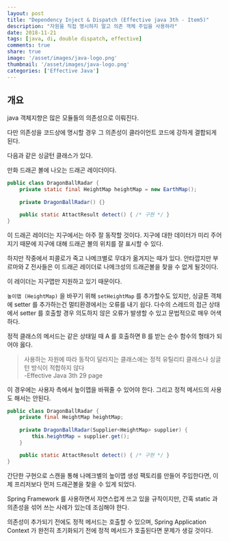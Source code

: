 ```yaml
---
layout: post
title: "Dependency Inject & Dispatch (Effective java 3th - Item5)"
description: "자원을 직접 명시하지 말고 의존 객체 주입을 사용하라"
date: 2018-11-21
tags: [java, di, double dispatch, effective]
comments: true
share: true
image: '/asset/images/java-logo.png'
thumbnail: '/asset/images/java-logo.png'
categories: ['Effective Java']
---
```


## 개요

java 객체지향은 많은 모듈들의 의존성으로 이뤄진다.

다만 의존성을 코드상에 명시할 경우 그 의존성이 클라이언트 코드에 강하게 결합되게 된다.

다음과 같은 싱글턴 클래스가 있다.

만화 드래곤 볼에 나오는 드래곤 레이더이다.

```java
public class DragonBallRadar {
    private static final HeightMap heightMap = new EarthMap();
    
    private DragonBallRadar() {}

    public static AttactResult detect() { /* 구현 */ }
}
```

이 드래곤 레이더는 지구에서는 아주 잘 동작할 것이다.
지구에 대한 데이터가 미리 주어지기 때문에 지구에 대해 드래곤 볼의 위치를 잘 표시할 수 있다.

하지만 작중에서 피콜로가 죽고 나메크별로 무대가 옮겨지는 때가 있다. 안타깝지만 부르마와 Z 전사들은 이 드래곤 레이더로 나메크성의 드래곤볼을 찾을 수 없게 될것이다.

이 레이더는 지구맵만 지원하고 있기 때문이다.

`높이맵 (HeightMap)` 을 바꾸기 위해 `setHeightMap` 를 추가할수도 있지만, 싱글톤 객체에 setter 를 추가하는건 멀티환경에서는 오류를 내기 쉽다. 
다수의 스레드의 접근 상태에서 setter 를 호출할 경우 의도하지 않은 오류가 발생할 수 있고 문법적으로 매우 어색하다.

정적 클래스의 메서드는 같은 상태일 때 A 를 호출하면 B 를 받는 순수 함수의 형태가 되어야 옳다.

> 사용하는 자원에 따라 동작이 달라지는 클래스에는 정적 유틸리티 클래스나 싱글턴 방식이 적합하지 않다<br/>-Effective Java 3th 29 page

이 경우에는 사용자 측에서 높이맵을 바꿔줄 수 있어야 한다. 그리고 정적 메서드의 사용도 해서는 안된다.

```java
public class DragonBallRadar {
    private final HeightMap heightMap;
    
    private DragonBallRadar(Supplier<HeightMap> supplier) {
        this.heightMap = supplier.get();
    }

    public static AttactResult detect() { /* 구현 */ }
}
```

간단한 구현으로 스캔을 통해 나메크별의 높이맵 생성 팩토리를 만들어 주입한다면, 이제 프리저보다 먼저 드래곤볼을 찾을 수 있게 되었다.

<!-- Supplier<HeightMap> 의 구현을 나중에 바꿔주는 것만으로 확장성 있게 사용도 가능하다. 생성 시 변수의 레퍼런스(dispatch) 가 두번 일어나게 된다. -->

Spring Framework 를 사용하면서 자연스럽게 쓰고 있을 규칙이지만, 간혹 static 과 의존성을 섞어 쓰는 사례가 있는데 조심해야 한다.

의존성이 추가되기 전에도 정적 메서드는 호출할 수 있으며, Spring Application Context 가 완전히 초기화되기 전에 정적 메서드가 호출된다면 문제가 생길 것이다.

<!-- Spring Framework, Lombok 을 사용한다면 위의 코드를 약간만 수정하면 끝난다.  -->

<!-- ```java
@RequiredArgsConstructor
public class DragonBallRadar {
    private final HeightMap factory;
    public static AttactResult detect() { /* 구현 */ }
}
``` -->
<!-- 
## 주의

다만 잘못된 케이스도 많이 보이는데 아래와 같은 케이스이다.

```java
public ZWarriorStore {

    public static JPARepository repository;

    @PostConstruct
    public void setUp() {
        
    }
}
``` -->